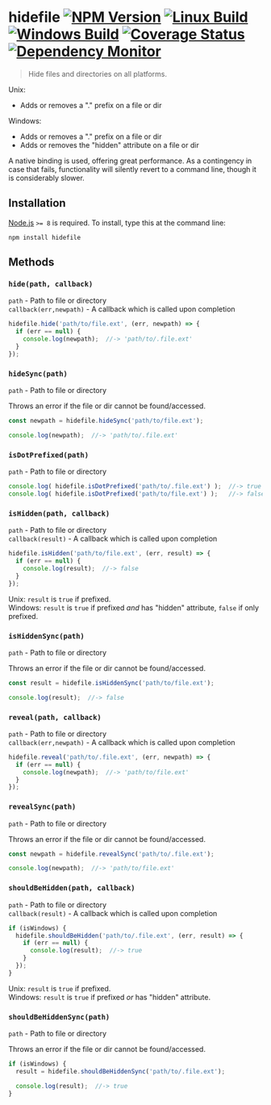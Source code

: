 # hidefile [![NPM Version][npm-image]][npm-url] [![Linux Build][travis-image]][travis-url] [![Windows Build][appveyor-image]][appveyor-url] [![Coverage Status][coveralls-image]][coveralls-url] [![Dependency Monitor][greenkeeper-image]][greenkeeper-url]

> Hide files and directories on all platforms.

Unix:
* Adds or removes a "." prefix on a file or dir

Windows:
* Adds or removes a "." prefix on a file or dir
* Adds or removes the "hidden" attribute on a file or dir

A native binding is used, offering great performance. As a contingency in case that fails, functionality will silently revert to a command line, though it is considerably slower.


## Installation

[Node.js](http://nodejs.org/) `>= 8` is required. To install, type this at the command line:
```
npm install hidefile
```


## Methods

### `hide(path, callback)`
`path` - Path to file or directory  
`callback(err,newpath)` - A callback which is called upon completion  
```js
hidefile.hide('path/to/file.ext', (err, newpath) => {
  if (err == null) {
    console.log(newpath);  //-> 'path/to/.file.ext'
  }
});
```

### `hideSync(path)`
`path` - Path to file or directory  

Throws an error if the file or dir cannot be found/accessed.
```js
const newpath = hidefile.hideSync('path/to/file.ext');

console.log(newpath);  //-> 'path/to/.file.ext'
```

### `isDotPrefixed(path)`
`path` - Path to file or directory  
```js
console.log( hidefile.isDotPrefixed('path/to/.file.ext') );  //-> true
console.log( hidefile.isDotPrefixed('path/to/file.ext') );   //-> false
```

### `isHidden(path, callback)`
`path` - Path to file or directory  
`callback(result)` - A callback which is called upon completion  
```js
hidefile.isHidden('path/to/file.ext', (err, result) => {
  if (err == null) {
    console.log(result);  //-> false
  }
});
```
Unix: `result` is `true` if prefixed.  
Windows: `result` is `true` if prefixed *and* has "hidden" attribute, `false` if only prefixed.  

### `isHiddenSync(path)`
`path` - Path to file or directory  

Throws an error if the file or dir cannot be found/accessed.
```js
const result = hidefile.isHiddenSync('path/to/file.ext');

console.log(result);  //-> false
```

### `reveal(path, callback)`
`path` - Path to file or directory  
`callback(err,newpath)` - A callback which is called upon completion  
```js
hidefile.reveal('path/to/.file.ext', (err, newpath) => {
  if (err == null) {
    console.log(newpath);  //-> 'path/to/file.ext'
  }
});
```

### `revealSync(path)`
`path` - Path to file or directory  

Throws an error if the file or dir cannot be found/accessed.
```js
const newpath = hidefile.revealSync('path/to/.file.ext');

console.log(newpath);  //-> 'path/to/file.ext'
```

### `shouldBeHidden(path, callback)`
`path` - Path to file or directory  
`callback(result)` - A callback which is called upon completion  
```js
if (isWindows) {
  hidefile.shouldBeHidden('path/to/.file.ext', (err, result) => {
    if (err == null) {
      console.log(result);  //-> true
    }
  });
}
```
Unix: `result` is `true` if prefixed.  
Windows: `result` is `true` if prefixed *or* has "hidden" attribute.  

### `shouldBeHiddenSync(path)`
`path` - Path to file or directory  

Throws an error if the file or dir cannot be found/accessed.
```js
if (isWindows) {
  result = hidefile.shouldBeHiddenSync('path/to/.file.ext');

  console.log(result);  //-> true
}
```


[npm-image]: https://img.shields.io/npm/v/hidefile.svg
[npm-url]: https://npmjs.com/package/hidefile
[travis-image]: https://img.shields.io/travis/stevenvachon/hidefile.svg?label=linux
[travis-url]: https://travis-ci.org/stevenvachon/hidefile
[appveyor-image]: https://img.shields.io/appveyor/ci/stevenvachon/hidefile.svg?label=windows
[appveyor-url]: https://ci.appveyor.com/project/stevenvachon/hidefile
[coveralls-image]: https://img.shields.io/coveralls/stevenvachon/hidefile.svg
[coveralls-url]: https://coveralls.io/github/stevenvachon/hidefile
[greenkeeper-image]: https://badges.greenkeeper.io/stevenvachon/hidefile.svg
[greenkeeper-url]: https://greenkeeper.io/
